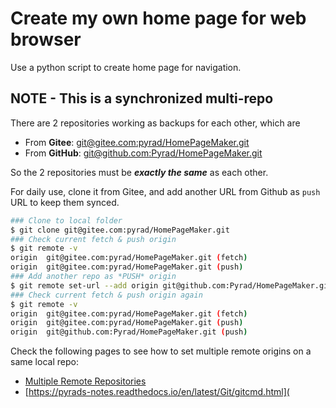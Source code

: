 # Create my own home page for web browser

Use a python script to create home page for navigation.



## NOTE - This is a synchronized multi-repo

There are 2 repositories working as backups for each other, which are

- From **Gitee**: [git@gitee.com:pyrad/HomePageMaker.git](git@gitee.com:pyrad/HomePageMaker.git)
- From **GitHub**: [git@github.com:Pyrad/HomePageMaker.git](git@github.com:Pyrad/HomePageMaker.git)

So the 2 repositories must be ***exactly the same*** as each other.

For daily use, clone it from Gitee, and add another URL from Github as `push` URL to keep them synced.

```bash
### Clone to local folder
$ git clone git@gitee.com:pyrad/HomePageMaker.git
### Check current fetch & push origin
$ git remote -v 
origin  git@gitee.com:pyrad/HomePageMaker.git (fetch)
origin  git@gitee.com:pyrad/HomePageMaker.git (push)
### Add another repo as *PUSH* origin
$ git remote set-url --add origin git@github.com:Pyrad/HomePageMaker.git
### Check current fetch & push origin again
$ git remote -v
origin  git@gitee.com:pyrad/HomePageMaker.git (fetch)
origin  git@gitee.com:pyrad/HomePageMaker.git (push)
origin  git@github.com:Pyrad/HomePageMaker.git (push)
```



Check the following pages to see how to set multiple remote origins on a same local repo:

- [Multiple Remote Repositories](https://pyrad.github.io/2022/05/16/multiple-remote-repositories/#more)
- [https://pyrads-notes.readthedocs.io/en/latest/Git/gitcmd.html](
